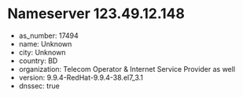 # Nameserver 123.49.12.148

* as_number: 17494
* name: Unknown
* city: Unknown
* country: BD
* organization: Telecom Operator & Internet Service Provider as well
* version: 9.9.4-RedHat-9.9.4-38.el7_3.1
* dnssec: true
